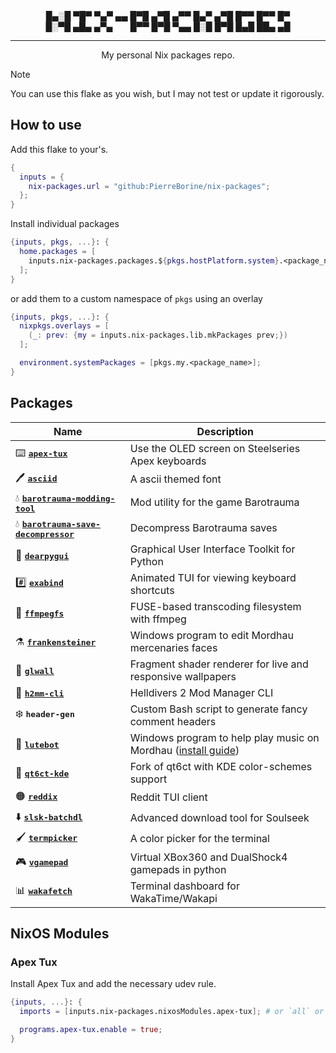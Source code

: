 <div align="center">
█▄░█ ▀█▀ ▀▄▀ ▄▄ █▀█ ▄▀█ ▄▀▀ █▄▀ ▄▀█ █▀▀ █▀▀ █▀<br>
█░▀█ ▄█▄ ▄▀▄ ⠀⠀ █▀▀ █▀█ ▀▄▄ █░█ █▀█ █▄█ ██▄ ▄█

---

My personal Nix packages repo.
</div>

> [!NOTE]
> You can use this flake as you wish, but I may not test or update it rigorously.

## How to use
Add this flake to your's.
```Nix
{
  inputs = {
    nix-packages.url = "github:PierreBorine/nix-packages";
  };
}
```
Install individual packages
```Nix
{inputs, pkgs, ...}: {
  home.packages = [
    inputs.nix-packages.packages.${pkgs.hostPlatform.system}.<package_name>
  ];
}
```
or add them to a custom namespace of `pkgs` using an overlay
```Nix
{inputs, pkgs, ...}: {
  nixpkgs.overlays = [
    (_: prev: {my = inputs.nix-packages.lib.mkPackages prev;})
  ];

  environment.systemPackages = [pkgs.my.<package_name>];
}
```

## Packages
| Name                                                                                            | Description                                                 |
|-------------------------------------------------------------------------------------------------|-------------------------------------------------------------|
| ⌨️ <kbd><a href="https://github.com/not-jan/apex-tux"><b>apex-tux</b></a></kbd>                 | Use the OLED screen on Steelseries Apex keyboards           |
| 🖊️ <kbd><a href="https://www.dafont.com/asciid.font"><b>asciid</b></a></kbd>                    | A ascii themed font                                         |
| 💧 <kbd><a href="https://github.com/themanyfaceddemon/Barotrauma_Modding_Tool"><b>barotrauma-modding-tool</b></a></kbd> | Mod utility for the game Barotrauma |
| 💧 <kbd><a href="https://github.com/Jlobblet/Barotrauma-Save-Decompressor"><b>barotrauma-save-decompressor</b></a></kbd>| Decompress Barotrauma saves         |
| 🔧 <kbd><a href="https://github.com/hoffstadt/DearPyGui"><b>dearpygui</b></a></kbd>             | Graphical User Interface Toolkit for Python                 |
| #️⃣  <kbd><a href="https://github.com/junkdog/exabind"><b>exabind</b></a></kbd>                   | Animated TUI for viewing keyboard shortcuts                 |
| 💽 <kbd><a href="https://github.com/nschlia/ffmpegfs"><b>ffmpegfs</b></a></kbd>                 | FUSE-based transcoding filesystem with ffmpeg               |
| ⚗️ <kbd><a href="https://github.com/Dealman/Frankensteiner"><b>frankensteiner</b></a></kbd>     | Windows program to edit Mordhau mercenaries faces           |
| 💫 <kbd><a href="https://github.com/ikz87/GLWall"><b>glwall</b></a></kbd>                       | Fragment shader renderer for live and responsive wallpapers |
| 🧨 <kbd><a href="https://github.com/v4n00/h2mm-cli"><b>h2mm-cli</b></a></kbd>                   | Helldivers 2 Mod Manager CLI                                |
| ❄️ <kbd><b>header-gen</b></kbd>                                                                 | Custom Bash script to generate fancy comment headers        |
| 🎸 <kbd><a href="https://github.com/Dimencia/LuteBot3"><b>lutebot</b></a></kbd>                 | Windows program to help play music on Mordhau ([install guide](https://github.com/PierreBorine/nix-packages/tree/master/pkgs/lutebot/README.md))|
| 🧠 <kbd><a href="https://github.com/ilya-fedin/qt6ct"><b>qt6ct-kde</b></a></kbd>                | Fork of qt6ct with KDE color-schemes support                |
| 🟠 <kbd><a href="https://github.com/ck-zhang/reddix"><b>reddix</b></a></kbd>                    | Reddit TUI client                                           |
| ⬇️ <kbd><a href="https://github.com/fiso64/slsk-batchdl"><b>slsk-batchdl</b></a></kbd>          | Advanced download tool for Soulseek                         |
| 🖌️ <kbd><a href="https://github.com/ChausseBenjamin/termpicker"><b>termpicker</b></a></kbd>     | A color picker for the terminal                             |
| 🎮 <kbd><a href="https://pypi.org/project/vgamepad"><b>vgamepad</b></a></kbd>                   | Virtual XBox360 and DualShock4 gamepads in python           |
| 📊 <kbd><a href="https://github.com/sahaj-b/wakafetch"><b>wakafetch</b></a></kbd>               | Terminal dashboard for WakaTime/Wakapi                 |

## NixOS Modules

### Apex Tux
Install Apex Tux and add the necessary udev rule.
```Nix
{inputs, ...}: {
  imports = [inputs.nix-packages.nixosModules.apex-tux]; # or `all` or `default`

  programs.apex-tux.enable = true;
}
```
